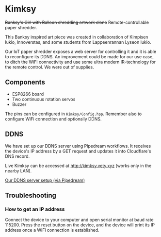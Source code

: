 # Kimksy

~~Banksy's Girl with Balloon shredding artwork clone~~ Remote-controllable paper shredder. 

This Banksy inspired art piece was created in collaboration of Kimpisen lukio, Innoverstas, and some students from Lappeenrannan Lyseon lukio.

Our IoT paper shredder exposes a web server for controlling it and it is able to reconfigure its DDNS. An improvement could be made for our use case, to ditch the WiFi connectivity and use some ultra modern IR-technology for the remote control. We were out of supplies.

## Components

* ESP8266 board
* Two continuous rotation servos
* Buzzer

The pins can be configured in `Kimksy/Config.hpp`. Remember also to configure WiFi connection and optionally DDNS.

## DDNS

We have set up our DDNS server using Pipedream workflows. It receives the device's IP address by a GET request and updates it into Cloudflare's DNS record.

Live Kimksy can be accessed at http://kimksy.vety.xyz (works only in the nearby LAN).

[Our DDNS server setup (via Pipedream)](https://pipedream.com/@ahnl/kimksy-ddns-p_13CWypy)

## Troubleshooting

### How to get an IP address
Connect the device to your computer and open serial monitor at baud rate 115200. Press the reset button on the device, and the device will print its IP address once a WiFi connection is established.

